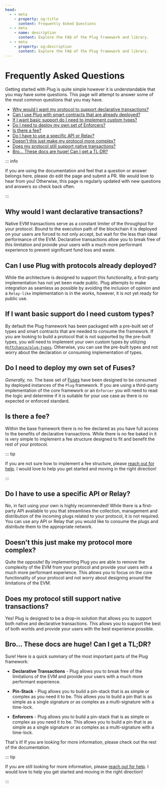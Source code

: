 ```yaml
---
head:
  - - meta
    - property: og:title
      content: Frequently Asked Questions
  - - meta
    - name: description
      content: Explore the FAQ of the Plug framework and library.
  - - meta
    - property: og:description
      content: Explore the FAQ of the Plug framework and library.
---
```


# Frequently Asked Questions

Getting started with Plug is quite simple however it is understandable that you may have some questions. This page will attempt to answer some of the most common questions that you may have.

- [Why would I want my protocol to support declarative transactions?](#why-would-i-want-declarative-transactions)
- [Can I use Plug with smart contracts that are already deployed?](#can-i-use-plug-with-protocols-already-deployed)
- [If I want basic support do I need to implement custom types?](#if-i-want-basic-support-do-i-need-custom-types)
- [Do I need to deploy my own set of Enforcers?](#do-i-need-to-deploy-my-own-set-of-enforcers)
- [Is there a fee?](#is-there-a-fee)
- [Do I have to use a specific API or Relay?](#do-i-have-to-use-a-specific-api-or-relay)
- [Doesn't this just make my protocol more complex?](#doesn-t-this-just-make-my-protocol-more-complex)
- [Does my protocol still support native transactions?](#does-my-protocol-still-support-native-transactions)
- [Bro... These docs are huge! Can I get a TL;DR?](#bro-these-docs-are-huge-can-i-get-a-tl-dr)

::: info

If you are using the documentation and feel that a question or answer belongs here, please do edit the page and submit a PR. We would love to hear from you! Otherwise, this page is regularly updated with new questions and answers so check back often.

:::

## Why would I want declarative transactions?

Native EVM transactions serve as a constant limiter of the throughput for your protocol. Bound to the execution path of the blockchain it is deployed on your users are forced to not only accept, but wait for the less than ideal performance of the EVM. Declarative transactions allow you to break free of this limitation and provide your users with a much more performant experience to prevent significant fund loss and waste.

## Can I use Plug with protocols already deployed?

While the architecture is designed to support this functionality, a first-party implementation has not yet been made public. Plug attempts to make integration as seamless as possible by avoiding the inclusion of opinion and a `Relay-like` implementation is in the works, however, it is not yet ready for public use.

## If I want basic support do I need custom types?

By default the Plug framework has been packaged with a pre-built set of types and smart contracts that are needed to consume the framework. If you are looking to build a protocol that is not supported by the pre-built types, you will need to implement your own custom types by utilizing [`@nftchance/plug-types`](https://www.npmjs.com/package/@nftchance/plug-types?activeTab=readme). Otherwise, you can use the pre-built types and not worry about the declaration or consuming implementation of types.

## Do I need to deploy my own set of Fuses?

_Generally, no._ The base set of [Fuses](/core/fuse) have been designed to be consumed by deployed instances of the `Plug` framework. If you are using a third-party implementation of the core framework or an `Enforcer` you will need to read the logic and determine if it is suitable for your use case as there is no expected or enforced standard.

## Is there a fee?

Within the base framework there is no fee declared as you have full access to the benefits of declarative transactions. While there is no fee baked in it is very simple to implement a fee structure designed to fit and benefit the rest of your protocol.

::: tip

If you are not sure how to implement a fee structure, please [reach out for help](https://twitter.com/nftchance). I would love to help you get started and moving in the right direction!

:::

## Do I have to use a specific API or Relay?

No, in fact using your own is highly recommended! While there is a first-party API available to you that streamlines the collection, management and distribution of the incoming plugs related to your protocol, it is not required. You can use any API or Relay that you would like to consume the plugs and distribute them to the appropriate network.

## Doesn't this just make my protocol more complex?

Quite the opposite! By implementing Plug you are able to remove the complexity of the EVM from your protocol and provide your users with a much more performant experience. This allows you to focus on the core functionality of your protocol and not worry about designing around the limitations of the EVM.

## Does my protocol still support native transactions?

Yes! Plug is designed to be a drop-in solution that allows you to support both native and declarative transactions. This allows you to support the best of both worlds and provide your users with the best experience possible.

## Bro... These docs are huge! Can I get a TL;DR?

Sure! Here is a quick summary of the most important parts of the Plug framework:

- **Declarative Transactions** - Plug allows you to break free of the limitations of the EVM and provide your users with a much more performant experience.

- **Pin-Stack** - Plug allows you to build a pin-stack that is as simple or complex as you need it to be. This allows you to build a pin that is as simple as a single signature or as complex as a multi-signature with a time-lock.

- **Enforcers** - Plug allows you to build a pin-stack that is as simple or complex as you need it to be. This allows you to build a pin that is as simple as a single signature or as complex as a multi-signature with a time-lock.

That's it! If you are looking for more information, please check out the rest of the documentation.

::: tip

If you are still looking for more information, please [reach out for help](https://twitter.com/nftchance). I would love to help you get started and moving in the right direction!

:::
